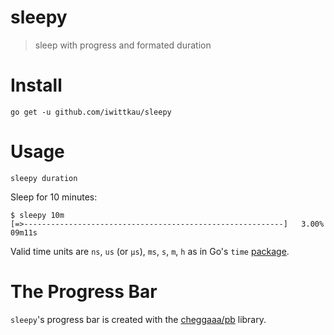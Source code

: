 sleepy
===

> sleep with progress and formated duration

# Install

```
go get -u github.com/iwittkau/sleepy
``` 

# Usage

```
sleepy duration
```

Sleep for 10 minutes:

```
$ sleepy 10m
[=>----------------------------------------------------------]   3.00% 09m11s
``` 

Valid time units are `ns`, `us` (or `µs`), `ms`, `s`, `m`, `h` as in Go's `time` [package](https://godoc.org/time#ParseDuration).

# The Progress Bar

`sleepy`'s progress bar is created with the [cheggaaa/pb](https://github.com/cheggaaa/pb) library.